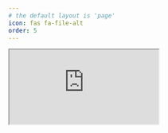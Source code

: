 ```yaml
---
# the default layout is 'page'
icon: fas fa-file-alt
order: 5
---
```


<iframe src="https://resume.creddle.io/embed/9um4zrxd89s" seamless class="resume"></iframe>
